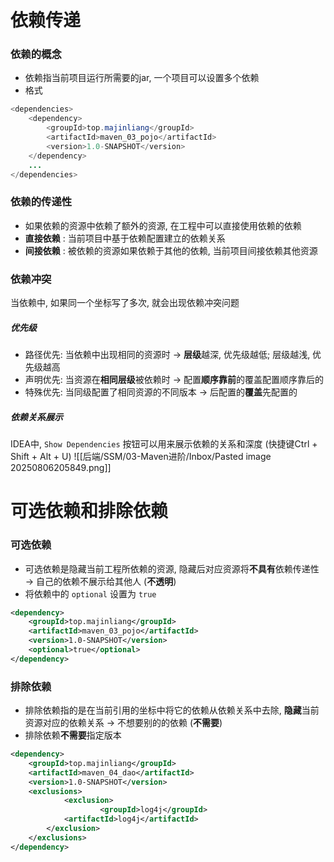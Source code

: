 # 依赖传递

### 依赖的概念

- 依赖指当前项目运行所需要的jar, 一个项目可以设置多个依赖
- 格式
```java
<dependencies>  
    <dependency>  
        <groupId>top.majinliang</groupId>  
        <artifactId>maven_03_pojo</artifactId>  
        <version>1.0-SNAPSHOT</version>  
    </dependency>
    ...
</dependencies>
```

### 依赖的传递性
- 如果依赖的资源中依赖了额外的资源, 在工程中可以直接使用依赖的依赖
- **直接依赖** : 当前项目中基于依赖配置建立的依赖关系
- **间接依赖** : 被依赖的资源如果依赖于其他的依赖, 当前项目间接依赖其他资源

### 依赖冲突
当依赖中, 如果同一个坐标写了多次, 就会出现依赖冲突问题

##### 优先级
- 路径优先: 当依赖中出现相同的资源时 -> **层级**越深, 优先级越低; 层级越浅, 优先级越高
- 声明优先: 当资源在**相同层级**被依赖时 -> 配置**顺序靠前**的覆盖配置顺序靠后的
- 特殊优先: 当同级配置了相同资源的不同版本 -> 后配置的**覆盖**先配置的

##### 依赖关系展示
IDEA中, `Show Dependencies` 按钮可以用来展示依赖的关系和深度 (快捷键Ctrl + Shift + Alt + U)
![[后端/SSM/03-Maven进阶/Inbox/Pasted image 20250806205849.png]]

# 可选依赖和排除依赖

### 可选依赖
- 可选依赖是隐藏当前工程所依赖的资源, 隐藏后对应资源将**不具有**依赖传递性 -> 自己的依赖不展示给其他人 (**不透明**)
- 将依赖中的 `optional` 设置为 `true`
```xml
<dependency>  
    <groupId>top.majinliang</groupId>  
    <artifactId>maven_03_pojo</artifactId>  
    <version>1.0-SNAPSHOT</version>  
    <optional>true</optional>  
</dependency>
```

### 排除依赖
- 排除依赖指的是在当前引用的坐标中将它的依赖从依赖关系中去除, **隐藏**当前资源对应的依赖关系 -> 不想要别的的依赖 (**不需要**)
- 排除依赖**不需要**指定版本
```xml
<dependency>  
    <groupId>top.majinliang</groupId>  
    <artifactId>maven_04_dao</artifactId>  
    <version>1.0-SNAPSHOT</version>  
    <exclusions>        
		    <exclusion>            
				    <groupId>log4j</groupId>  
            <artifactId>log4j</artifactId>  
        </exclusion>    
    </exclusions>
</dependency>
```
